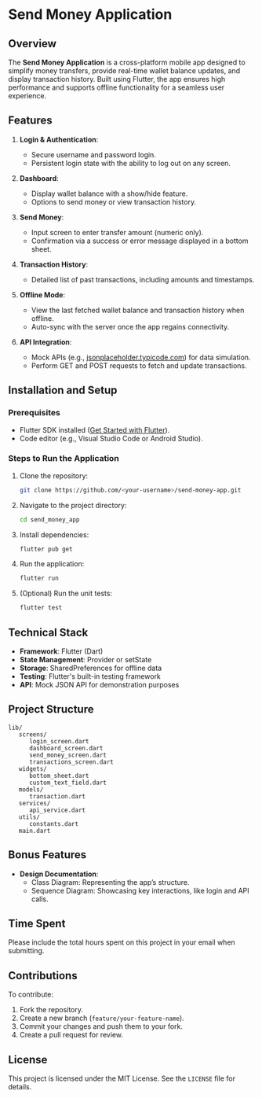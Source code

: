 # Send Money Application

## Overview
The **Send Money Application** is a cross-platform mobile app designed to simplify money transfers, provide real-time wallet balance updates, and display transaction history. Built using Flutter, the app ensures high performance and supports offline functionality for a seamless user experience.

## Features
1. **Login & Authentication**:
    - Secure username and password login.
    - Persistent login state with the ability to log out on any screen.

2. **Dashboard**:
    - Display wallet balance with a show/hide feature.
    - Options to send money or view transaction history.

3. **Send Money**:
    - Input screen to enter transfer amount (numeric only).
    - Confirmation via a success or error message displayed in a bottom sheet.

4. **Transaction History**:
    - Detailed list of past transactions, including amounts and timestamps.

5. **Offline Mode**:
    - View the last fetched wallet balance and transaction history when offline.
    - Auto-sync with the server once the app regains connectivity.

6. **API Integration**:
    - Mock APIs (e.g., [jsonplaceholder.typicode.com](https://jsonplaceholder.typicode.com/)) for data simulation.
    - Perform GET and POST requests to fetch and update transactions.

## Installation and Setup
### Prerequisites
- Flutter SDK installed ([Get Started with Flutter](https://flutter.dev/docs/get-started)).
- Code editor (e.g., Visual Studio Code or Android Studio).

### Steps to Run the Application
1. Clone the repository:
   ```bash
   git clone https://github.com/<your-username>/send-money-app.git
   ```

2. Navigate to the project directory:
   ```bash
   cd send_money_app
   ```

3. Install dependencies:
   ```bash
   flutter pub get
   ```

4. Run the application:
   ```bash
   flutter run
   ```

5. (Optional) Run the unit tests:
   ```bash
   flutter test
   ```

## Technical Stack
- **Framework**: Flutter (Dart)
- **State Management**: Provider or setState
- **Storage**: SharedPreferences for offline data
- **Testing**: Flutter's built-in testing framework
- **API**: Mock JSON API for demonstration purposes

## Project Structure
```
lib/
   screens/
      login_screen.dart
      dashboard_screen.dart
      send_money_screen.dart
      transactions_screen.dart
   widgets/
      bottom_sheet.dart
      custom_text_field.dart
   models/
      transaction.dart
   services/
      api_service.dart
   utils/
      constants.dart
   main.dart
```

## Bonus Features
- **Design Documentation**:
    - Class Diagram: Representing the app’s structure.
    - Sequence Diagram: Showcasing key interactions, like login and API calls.

## Time Spent
Please include the total hours spent on this project in your email when submitting.

## Contributions
To contribute:
1. Fork the repository.
2. Create a new branch (`feature/your-feature-name`).
3. Commit your changes and push them to your fork.
4. Create a pull request for review.

## License
This project is licensed under the MIT License. See the `LICENSE` file for details.

